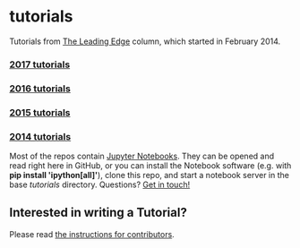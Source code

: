 # tutorials

Tutorials from [The Leading Edge](http://library.seg.org/journal/leedff) column, which started in February 2014.

### [2017 tutorials](https://github.com/seg/tutorials-2017)

### [2016 tutorials](https://github.com/seg/tutorials-2016)

### [2015 tutorials](https://github.com/seg/tutorials-2015)

### [2014 tutorials](https://github.com/seg/tutorials-2014)

Most of the repos contain [Jupyter Notebooks](https://jupyter.org/). They can be opened and read right here in GitHub, or you can install the Notebook software (e.g. with **pip install 'ipython[all]'**), clone this repo, and start a notebook server in the base *tutorials* directory. Questions? [Get in touch!](mailto:matt@agilegeoscience.com)

## Interested in writing a Tutorial?

Please read [the instructions for contributors](CONTRIBUTING.md). 
